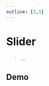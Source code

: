 ```yaml
---
outline: [2,3]
---
```


# Slider

> ...

## Demo

<script setup>
import { Slider } from '@8ctavio/vergil/components'
import { ref } from 'vue'
const v = ref(20)
</script>

<Demo>
    <div class="row center">
        <Slider v-model="v"/>
    </div>
</Demo>

<style scoped>
    .slider :deep(.sliderWrapper){
        width: 200px;
    }
</style>